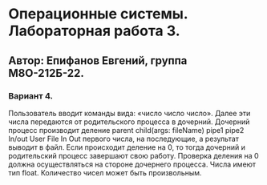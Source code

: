 # Операционные системы. Лабораторная работа 3.
## Автор: Епифанов Евгений, группа М8О-212Б-22.
### Вариант 4.

Пользователь вводит команды вида: «число число число<endline>». Далее эти числа
передаются от родительского процесса в дочерний. Дочерний процесс производит деление
parent child(args: fileName)
pipe1
pipe2
In/out
User
File
In
Out
первого числа, на последующие, а результат выводит в файл. Если происходит деление на 0, то
тогда дочерний и родительский процесс завершают свою работу. Проверка деления на 0 должна
осуществляться на стороне дочернего процесса. Числа имеют тип float. Количество чисел может
быть произвольным.
